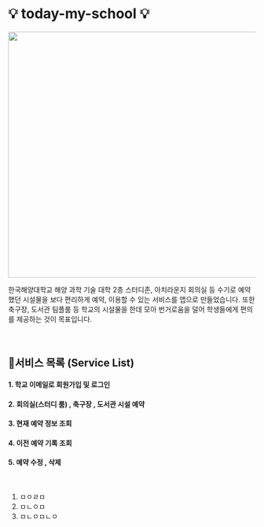 <h1>💡 today-my-school 💡</h1>

<!--회의실 일러스트-->
<p align="center"><img src="https://github.com/JunseoParKK/today-my-school-final/assets/98972385/c981ee2c-e122-49a3-a8aa-66f58f4351a2" width="750" height="500"></p>

한국해양대학교 해양 과학 기술 대학 2층 스터디존, 아치라운지 회의실 등 수기로 예약했던 시설물을 보다 편리하게 예약, 이용할 수 있는 서비스를 앱으로 만들었습니다. 또한 축구장, 도서관 팀플룸 등 학교의 시설물을 한데 모아 번거로움을 덜어 학생들에게 편의를 제공하는 것이 목표입니다.  
<br/><br/>

<!--서비스 소개-->
<h2>🌱서비스 목록 (Service List)</h2>  
  
#### **1. 학교 이메일로 회원가입 및 로그인**
#### **2. 회의실(스터디 룸) , 축구장 , 도서관 시설 예약**
#### **3. 현재 예약 정보 조회**
#### **4. 이전 예약 기록 조회**
#### **5. 예약 수정 , 삭제**
<br>

1. ㅁㅇㄹㅁ
2. ㅁㄴㅇㅁ
3. ㅁㄴㅇㅁㄴㅇ

